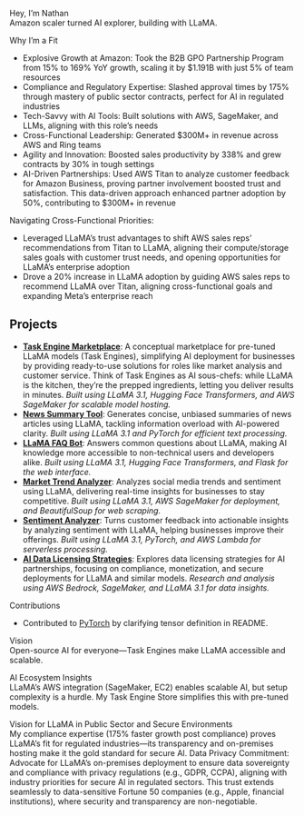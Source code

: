 Hey, I’m Nathan  
Amazon scaler turned AI explorer, building with LLaMA.

Why I’m a Fit  
- Explosive Growth at Amazon: Took the B2B GPO Partnership Program from 15% to 169% YoY growth, scaling it by $1.191B with just 5% of team resources
- Compliance and Regulatory Expertise: Slashed approval times by 175% through mastery of public sector contracts, perfect for AI in regulated industries
- Tech-Savvy with AI Tools: Built solutions with AWS, SageMaker, and LLMs, aligning with this role’s needs
- Cross-Functional Leadership: Generated $300M+ in revenue across AWS and Ring teams
- Agility and Innovation: Boosted sales productivity by 338% and grew contracts by 30% in tough settings
- AI-Driven Partnerships: Used AWS Titan to analyze customer feedback for Amazon Business, proving partner involvement boosted trust and satisfaction. This data-driven approach enhanced partner adoption by 50%, contributing to $300M+ in revenue

Navigating Cross-Functional Priorities: 
- Leveraged LLaMA’s trust advantages to shift AWS sales reps’ recommendations from Titan to LLaMA, aligning their compute/storage sales goals with customer trust needs, and opening opportunities for LLaMA’s enterprise adoption
- Drove a 20% increase in LLaMA adoption by guiding AWS sales reps to recommend LLaMA over Titan, aligning cross-functional goals and expanding Meta’s enterprise reach

## Projects
- **[Task Engine Marketplace](https://github.com/onepequity/task-engine-marketplace)**: A conceptual marketplace for pre-tuned LLaMA models (Task Engines), simplifying AI deployment for businesses by providing ready-to-use solutions for roles like market analysis and customer service. Think of Task Engines as AI sous-chefs: while LLaMA is the kitchen, they’re the prepped ingredients, letting you deliver results in minutes. _Built using LLaMA 3.1, Hugging Face Transformers, and AWS SageMaker for scalable model hosting._
- **[News Summary Tool](https://github.com/onepequity/news-summary-tool)**: Generates concise, unbiased summaries of news articles using LLaMA, tackling information overload with AI-powered clarity. _Built using LLaMA 3.1 and PyTorch for efficient text processing._
- **[LLaMA FAQ Bot](https://github.com/onepequity/llama-faq-bot)**: Answers common questions about LLaMA, making AI knowledge more accessible to non-technical users and developers alike. _Built using LLaMA 3.1, Hugging Face Transformers, and Flask for the web interface._
- **[Market Trend Analyzer](https://github.com/onepequity/llama-market-trend-analyzer)**: Analyzes social media trends and sentiment using LLaMA, delivering real-time insights for businesses to stay competitive. _Built using LLaMA 3.1, AWS SageMaker for deployment, and BeautifulSoup for web scraping._
- **[Sentiment Analyzer](https://github.com/onepequity/llama-sentiment-analyzer)**: Turns customer feedback into actionable insights by analyzing sentiment with LLaMA, helping businesses improve their offerings. _Built using LLaMA 3.1, PyTorch, and AWS Lambda for serverless processing._
- **[AI Data Licensing Strategies](https://github.com/onepequity/ai-data-licensing-strategies)**: Explores data licensing strategies for AI partnerships, focusing on compliance, monetization, and secure deployments for LLaMA and similar models. _Research and analysis using AWS Bedrock, SageMaker, and LLaMA 3.1 for data insights._

Contributions  
- Contributed to [PyTorch](https://github.com/pytorch/pytorch/pull/149835) by clarifying tensor definition in README.

Vision  
Open-source AI for everyone—Task Engines make LLaMA accessible and scalable.

AI Ecosystem Insights  
LLaMA’s AWS integration (SageMaker, EC2) enables scalable AI, but setup complexity is a hurdle. My Task Engine Store simplifies this with pre-tuned models.

Vision for LLaMA in Public Sector and Secure Environments  
My compliance expertise (175% faster growth post compliance) proves LLaMA’s fit for regulated industries—its transparency and on-premises hosting make it the gold standard for secure AI. 
Data Privacy Commitment: Advocate for LLaMA’s on-premises deployment to ensure data sovereignty and compliance with privacy regulations (e.g., GDPR, CCPA), aligning with industry priorities for secure AI in regulated sectors. This trust extends seamlessly to data-sensitive Fortune 50 companies (e.g., Apple, financial institutions), where security and transparency are non-negotiable.
